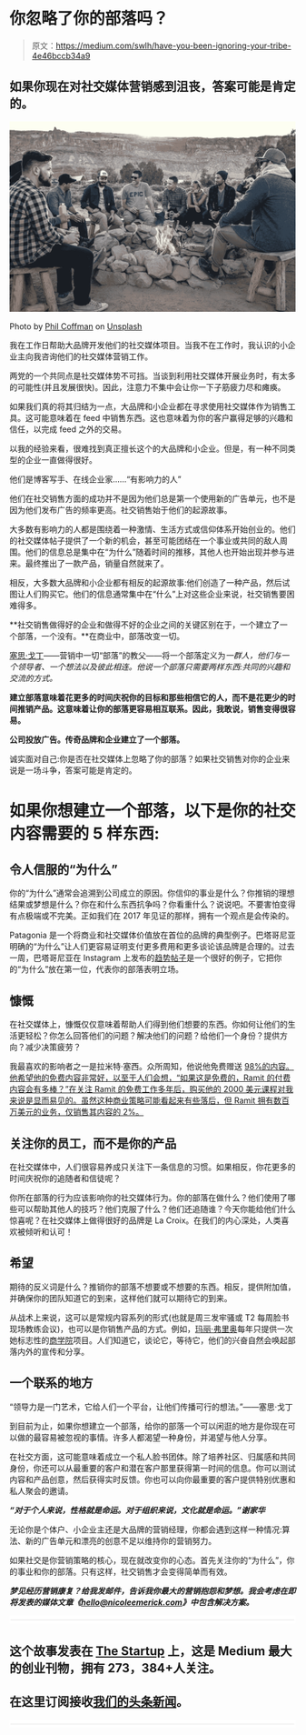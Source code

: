 # 你忽略了你的部落吗？

> 原文：<https://medium.com/swlh/have-you-been-ignoring-your-tribe-4e46bccb34a9>

## 如果你现在对社交媒体营销感到沮丧，答案可能是肯定的。

![](img/0ec5afe67fc7b4475638d99effe636c8.png)

Photo by [Phil Coffman](https://unsplash.com/photos/anV_zgNDZhc?utm_source=unsplash&utm_medium=referral&utm_content=creditCopyText) on [Unsplash](https://unsplash.com/?utm_source=unsplash&utm_medium=referral&utm_content=creditCopyText)

我在工作日帮助大品牌开发他们的社交媒体项目。当我不在工作时，我认识的小企业主向我咨询他们的社交媒体营销工作。

两党的一个共同点是社交媒体势不可挡。当谈到利用社交媒体开展业务时，有太多的可能性(并且发展很快)。因此，注意力不集中会让你一下子筋疲力尽和瘫痪。

如果我们真的将其归结为一点，大品牌和小企业都在寻求使用社交媒体作为销售工具。这可能意味着在 feed 中销售东西。这也意味着为你的客户赢得足够的兴趣和信任，以完成 feed 之外的交易。

以我的经验来看，很难找到真正擅长这个的大品牌和小企业。但是，有一种不同类型的企业一直做得很好。

他们是博客写手、在线企业家……“有影响力的人”

他们在社交销售方面的成功并不是因为他们总是第一个使用新的广告单元，也不是因为他们发布广告的频率更高。社交销售始于他们的起源故事。

大多数有影响力的人都是围绕着一种激情、生活方式或信仰体系开始创业的。他们的社交媒体帖子提供了一个新的机会，甚至可能团结在一个事业或共同的敌人周围。他们的信息总是集中在“为什么”随着时间的推移，其他人也开始出现并参与进来。最终推出了一款产品，销量自然就来了。

相反，大多数大品牌和小企业都有相反的起源故事:他们创造了一种产品，然后试图让人们购买它。他们的信息通常集中在“什么”上对这些企业来说，社交销售要困难得多。

**社交销售做得好的企业和做得不好的企业之间的关键区别在于，一个建立了一个部落，一个没有。**在商业中，部落改变一切。

[塞思·戈丁](https://www.amazon.com/Tribes-We-Need-You-Lead/dp/1491514736)——营销中一切“部落”的教父——将一个部落定义为*一群人，他们与一个领导者、一个想法以及彼此相连。他说一个部落只需要两样东西:共同的兴趣和交流的方式。*

**建立部落意味着花更多的时间庆祝你的目标和那些相信它的人，而不是花更少的时间推销产品。这意味着让你的部落更容易相互联系。因此，我敢说，销售变得很容易。**

**公司投放广告。传奇品牌和企业建立了一个部落。**

诚实面对自己:你是否在社交媒体上忽略了你的部落？如果社交销售对你的企业来说是一场斗争，答案可能是肯定的。

# 如果你想建立一个部落，以下是你的社交内容需要的 5 样东西:

## 令人信服的“为什么”

你的“为什么”通常会追溯到公司成立的原因。你信仰的事业是什么？你推销的理想结果或梦想是什么？你在和什么东西抗争吗？你看重什么？说说吧。不要害怕变得有点极端或不完美。正如我们在 2017 年见证的那样，拥有一个观点是会传染的。

Patagonia 是一个将商业和社交媒体价值放在首位的品牌的典型例子。巴塔哥尼亚明确的“为什么”让人们更容易证明支付更多费用和更多谈论该品牌是合理的。过去一周，巴塔哥尼亚在 Instagram 上发布的[趋势帖子](https://www.instagram.com/p/BcTKr6Xl6I8/?hl=en&taken-by=patagonia)是一个很好的例子，它把你的“为什么”放在第一位，代表你的部落表明立场。

## 慷慨

在社交媒体上，慷慨仅仅意味着帮助人们得到他们想要的东西。你如何让他们的生活更轻松？你怎么回答他们的问题？解决他们的问题？给他们一个身份？提供方向？减少决策疲劳？

我最喜欢的影响者之一是拉米特·塞西。众所周知，他说他免费赠送 [98%的内容。他希望他的免费内容非常好，以至于人们会想，“如果这是免费的，Ramit 的付费内容会有多棒？”在关注 Ramit 的免费工作多年后，购买他的 2000 美元课程对我来说是显而易见的。虽然这种商业策略可能看起来有些落后，但 Ramit 拥有数百万美元的业务，仅销售其内容的 2%。](https://www.iwillteachyoutoberich.com/toc/)

## 关注你的员工，而不是你的产品

在社交媒体中，人们很容易养成只关注下一条信息的习惯。如果相反，你花更多的时间庆祝你的追随者和信徒呢？

你所在部落的行为应该影响你的社交媒体行为。你的部落在做什么？他们使用了哪些可以帮助其他人的技巧？他们克服了什么？他们还追随谁？今天你能给他们什么惊喜呢？在社交媒体上做得很好的品牌是 La Croix。在我们的内心深处，人类喜欢被倾听和认可！

## 希望

期待的反义词是什么？推销你的部落不想要或不想要的东西。相反，提供附加值，并确保你的团队知道它的到来，这样他们就可以期待它的到来。

从战术上来说，这可以是常规内容系列的形式(也就是周三发牢骚或 T2 每周脸书现场教练会议)，也可以是你销售产品的方式。例如，[玛丽·弗里奥](http://marieforleo.com)每年只提供一次她标志性的[商学院](https://www.marieforleo.com/bschool/)项目。人们知道它，谈论它，等待它，他们的兴奋自然会唤起部落内外的宣传和分享。

## 一个联系的地方

“领导力是一门艺术，它给人们一个平台，让他们传播可行的想法。”——塞思·戈丁

到目前为止，如果你想建立一个部落，给你的部落一个可以闲逛的地方是你现在可以做的最容易被忽视的事情。许多人都渴望一种身份，并渴望与他人分享。

在社交方面，这可能意味着成立一个私人脸书团体。除了培养社区、归属感和共同身份，你还可以从最重要的客户和潜在客户那里获得第一时间的信息。你可以测试内容和产品创意，然后获得实时反馈。你也可以向你最重要的客户提供特别优惠和私人聚会的邀请。

***“对于个人来说，性格就是命运。对于组织来说，文化就是命运。”谢家华***

无论你是个体户、小企业主还是大品牌的营销经理，你都会遇到这样一种情况:算法、新的广告单元和漂亮的创意不足以维持你的营销努力。

如果社交是你营销策略的核心，现在就改变你的心态。首先关注你的“为什么”，你的事业和你的部落。只有这样，社交销售才会变得简单而有效。

***梦见经历营销康复？给我发邮件，告诉我你最大的营销抱怨和梦想。我会考虑在即将发表的媒体文章《hello@nicoleemerick.com》中包含解决方案。***

![](img/731acf26f5d44fdc58d99a6388fe935d.png)

## 这个故事发表在 [The Startup](https://medium.com/swlh) 上，这是 Medium 最大的创业刊物，拥有 273，384+人关注。

## 在这里订阅接收[我们的头条新闻](http://growthsupply.com/the-startup-newsletter/)。

![](img/731acf26f5d44fdc58d99a6388fe935d.png)